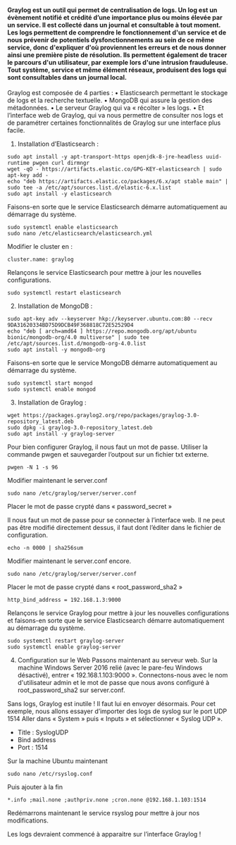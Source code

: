 #### Graylog est un outil qui permet de centralisation de logs. Un log est un évènement notifié et crédité d’une importance plus ou moins élevée par un service. Il est collecté dans un journal et consultable à tout moment. Les logs permettent de comprendre le fonctionnement d'un service et de nous prévenir de potentiels dysfonctionnements au sein de ce même service, donc d'expliquer d'où proviennent les erreurs et de nous donner ainsi une première piste de résolution. Ils permettent également de tracer le parcours d'un utilisateur, par exemple lors d'une intrusion frauduleuse. Tout système, service et même élément réseaux, produisent des logs qui sont consultables dans un journal local.

Graylog est composée de 4 parties :
•	Elasticsearch permettant le stockage de logs et la recherche textuelle.
•	MongoDB qui assure la gestion des métadonnées.
•	Le serveur Graylog qui va « récolter » les logs.
•	Et l’interface web de Graylog, qui va nous permettre de consulter nos logs et de paramétrer certaines fonctionnalités de Graylog sur une interface plus facile.



1)	Installation d’Elasticsearch :

```
sudo apt install -y apt-transport-https openjdk-8-jre-headless uuid-runtime pwgen curl dirmngr
wget -qO - https://artifacts.elastic.co/GPG-KEY-elasticsearch | sudo apt-key add -
echo "deb https://artifacts.elastic.co/packages/6.x/apt stable main" | sudo tee -a /etc/apt/sources.list.d/elastic-6.x.list
sudo apt install -y elasticsearch
```

Faisons-en sorte que le service Elasticsearch démarre automatiquement au démarrage du système.

```
sudo systemctl enable elasticsearch
sudo nano /etc/elasticsearch/elasticsearch.yml
```

Modifier le cluster en : 

```
cluster.name: graylog
```

Relançons le service Elasticsearch pour mettre à jour les nouvelles configurations.

```
sudo systemctl restart elasticsearch
```

2)	Installation de MongoDB :

```
sudo apt-key adv --keyserver hkp://keyserver.ubuntu.com:80 --recv 9DA31620334BD75D9DCB49F368818C72E52529D4
echo "deb [ arch=amd64 ] https://repo.mongodb.org/apt/ubuntu bionic/mongodb-org/4.0 multiverse" | sudo tee /etc/apt/sources.list.d/mongodb-org-4.0.list
sudo apt install -y mongodb-org
```

Faisons-en sorte que le service MongoDB démarre automatiquement au démarrage du système.

```
sudo systemctl start mongod
sudo systemctl enable mongod
```

3)	Installation de Graylog :

```
wget https://packages.graylog2.org/repo/packages/graylog-3.0-repository_latest.deb
sudo dpkg -i graylog-3.0-repository_latest.deb
sudo apt install -y graylog-server
```

Pour bien configurer Graylog, il nous faut un mot de passe. Utiliser la commande pwgen et sauvegarder l’outpout sur un fichier txt externe.

```
pwgen -N 1 -s 96
```
 

Modifier maintenant le server.conf

```
sudo nano /etc/graylog/server/server.conf
```

Placer le mot de passe crypté dans « password_secret »

Il nous faut un mot de passe pour se connecter à l’interface web. Il ne peut pas être modifié directement dessus, il faut dont l’éditer dans le fichier de configuration.

```
echo -n 0000 | sha256sum
```

Modifier maintenant le server.conf encore.

```
sudo nano /etc/graylog/server/server.conf
```

Placer le mot de passe crypté dans « root_password_sha2 »

```
http_bind_address = 192.168.1.3:9000
```
 

Relançons le service Graylog pour mettre à jour les nouvelles configurations et faisons-en sorte que le service Elasticsearch démarre automatiquement au démarrage du système.

```
sudo systemctl restart graylog-server
sudo systemctl enable graylog-server
```

4)	Configuration sur le Web
Passons maintenant au serveur web. Sur la machine Windows Server 2016 relié (avec le pare-feu Windows désactivé), entrer « 192.168.1.103:9000 ».
Connectons-nous avec le nom d'utilisateur admin et le mot de passe que nous avons configuré à root_password_sha2 sur server.conf.
 
Sans logs, Graylog est inutile ! Il faut lui en envoyer désormais.
Pour cet exemple, nous allons essayer d’importer des logs de syslog sur le port UDP 1514
Aller dans « System » puis « Inputs » et sélectionner « Syslog UDP ».
-	Title : SyslogUDP
-	Bind address
-	Port : 1514
 

Sur la machine Ubuntu maintenant
```
sudo nano /etc/rsyslog.conf
```
Puis ajouter à la fin
```
*.info ;mail.none ;authpriv.none ;cron.none @192.168.1.103:1514
```
Redémarrons maintenant le service rsyslog pour mettre à jour nos modifications.

Les logs devraient commencé à apparaitre sur l’interface Graylog !
